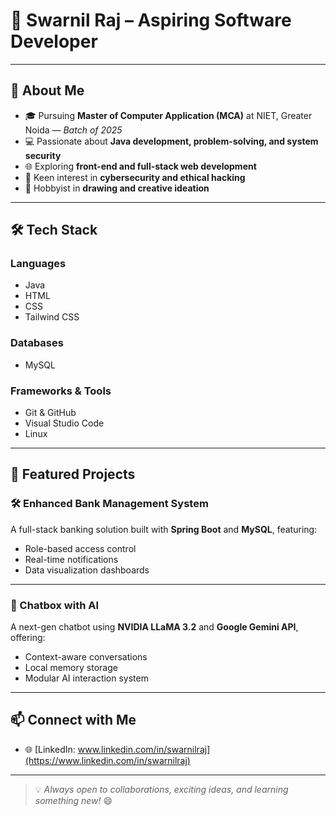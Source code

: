 # 👋 Swarnil Raj – Aspiring Software Developer

---

## 🚀 About Me

* 🎓 Pursuing **Master of Computer Application (MCA)** at NIET, Greater Noida — *Batch of 2025*
* 💻 Passionate about **Java development, problem-solving, and system security**
* 🌐 Exploring **front-end and full-stack web development**
* 🔐 Keen interest in **cybersecurity and ethical hacking**
* 🎨 Hobbyist in **drawing and creative ideation**

---

## 🛠️ Tech Stack

### Languages

* Java
* HTML
* CSS
* Tailwind CSS

### Databases

* MySQL

### Frameworks & Tools

* Git & GitHub
* Visual Studio Code
* Linux

---

## 🌟 Featured Projects

### 🛠️ Enhanced Bank Management System

A full-stack banking solution built with **Spring Boot** and **MySQL**, featuring:

* Role-based access control
* Real-time notifications
* Data visualization dashboards

---

### 💬 Chatbox with AI

A next-gen chatbot using **NVIDIA LLaMA 3.2** and **Google Gemini API**, offering:

* Context-aware conversations
* Local memory storage
* Modular AI interaction system

---

## 📫 Connect with Me

* 🌐 [LinkedIn: www.linkedin.com/in/swarnilraj](https://www.linkedin.com/in/swarnilraj)

---

> 💡 *Always open to collaborations, exciting ideas, and learning something new!* 😄
